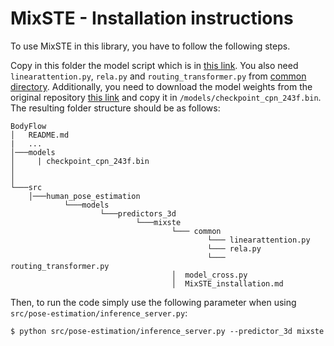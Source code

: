 # MixSTE - Installation instructions

To use MixSTE in this library, you have to follow the following steps.

Copy in this folder the model script which is in [this link](https://github.com/JinluZhang1126/MixSTE/blob/main/common/model_cross.py). You also need `linearattention.py`, `rela.py` and `routing_transformer.py` from [common directory](https://github.com/JinluZhang1126/MixSTE/tree/main/common). Additionally, you need to download the model weights from the original repository [this link](https://github.com/JinluZhang1126/MixSTE) and copy it in `/models/checkpoint_cpn_243f.bin`.
The resulting folder structure should be as follows:

```
BodyFlow
│   README.md
|   ...    
│───models
│     | checkpoint_cpn_243f.bin
│
│
└───src
    │───human_pose_estimation
            └───models
                    └───predictors_3d
                            └───mixste
                                    └─── common
                                            └─── linearattention.py
                                            └─── rela.py
                                            └─── routing_transformer.py
                                    │  model_cross.py
                                    │  MixSTE_installation.md

```

Then, to run the code simply use the following parameter when using `src/pose-estimation/inference_server.py`:



`$ python src/pose-estimation/inference_server.py --predictor_3d mixste`